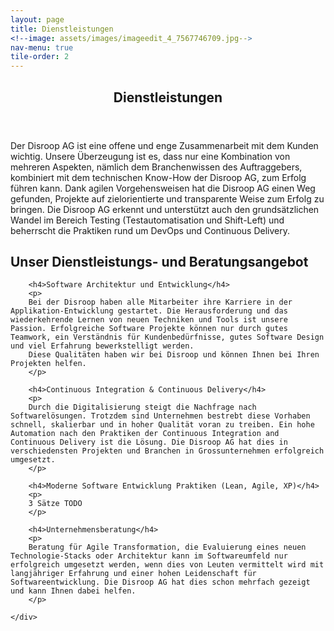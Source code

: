 ```yaml
---
layout: page
title: Dienstleistungen
<!--image: assets/images/imageedit_4_7567746709.jpg--> 
nav-menu: true
tile-order: 2
---
```


<!-- Main -->
<div id="main" class="alt">

<!-- One -->
<section id="one">
	<div class="inner">
		<header class="major">
			<h1>Dienstleistungen</h1>
		</header>
		<p>
        Der Disroop AG ist eine offene und enge Zusammenarbeit mit dem Kunden wichtig.
        Unsere Überzeugung ist es, dass nur eine Kombination von mehreren Aspekten, nämlich 
        dem Branchenwissen des Auftraggebers, kombiniert mit dem technischen Know-How der 
        Disroop AG, zum Erfolg führen kann. Dank agilen Vorgehensweisen hat die Disroop AG
        einen Weg gefunden, Projekte auf zielorientierte und transparente Weise zum Erfolg zu bringen. 
        Die Disroop AG erkennt und unterstützt auch den grundsätzlichen Wandel im Bereich Testing (Testautomatisation und Shift-Left) und beherrscht die Praktiken rund um DevOps und Continuous Delivery. 
        </p>
        <h2>
        Unser Dienstleistungs- und Beratungsangebot
        </h2>
        
        <h4>Software Architektur und Entwicklung</h4>
        <p>
        Bei der Disroop haben alle Mitarbeiter ihre Karriere in der Applikation-Entwicklung gestartet. Die Herausforderung und das wiederkehrende Lernen von neuen Techniken und Tools ist unsere Passion. Erfolgreiche Software Projekte können nur durch gutes Teamwork, ein Verständnis für Kundenbedürfnisse, gutes Software Design und viel Erfahrung bewerkstelligt werden.
        Diese Qualitäten haben wir bei Disroop und können Ihnen bei Ihren Projekten helfen.
        </p>

        <h4>Continuous Integration & Continuous Delivery</h4>
        <p>
        Durch die Digitalisierung steigt die Nachfrage nach Softwarelösungen. Trotzdem sind Unternehmen bestrebt diese Vorhaben schnell, skalierbar und in hoher Qualität voran zu treiben. Ein hohe Automation nach den Praktiken der Continuous Integration and Continuous Delivery ist die Lösung. Die Disroop AG hat dies in verschiedensten Projekten und Branchen in Grossunternehmen erfolgreich umgesetzt.
        </p>

        <h4>Moderne Software Entwicklung Praktiken (Lean, Agile, XP)</h4>
        <p>
        3 Sätze TODO
        </p>
        	
        <h4>Unternehmensberatung</h4>
        <p>
        Beratung für Agile Transformation, die Evaluierung eines neuen Technologie-Stacks oder Architektur kann im Softwareumfeld nur erfolgreich umgesetzt werden, wenn dies von Leuten vermittelt wird mit langjähriger Erfahrung und einer hohen Leidenschaft für Softwareentwicklung. Die Disroop AG hat dies schon mehrfach gezeigt und kann Ihnen dabei helfen.
        </p>
        
    </div>
</section>

</div>